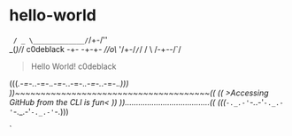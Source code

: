 #       hello-world
`
/ _ \_____________/`/\+-/\'\'\
\_\(_)/_/ c0deblack -+-    -+-+-
 _//o\\_            \'\/+-\/`/`/
  /   \              \/-+--\/`/ 


>Hello World!
>c0deblack
	
(((_.-=-._.-=-._.-=-._.-=-._.-=-._.-=-._.)))
 ))~~~~~~~~~~~~~~~~~~~~~~~~~~~~~~~~~~~~~~(( 
(( >Accessing GitHub from the CLI is fun< ))
 ))......................................(( 
(((`-._.-'`-._.-'`-._.-'`-._.-'`-._.-'`-.)))

`
